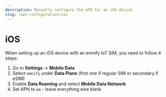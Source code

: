 ```yaml
---
description: Manually configure the APN for an iOS device
slug: /apn-configuration/ios
---
```


# iOS

When setting up an iOS device with an emnify IoT SIM, you need to follow 4 steps:

1. Go to **Settings** → **Mobile Data**
1. Select `emnify` under **Data Plans** (first one if regular SIM or secondary if eSIM)
1. Enable **Data Roaming** and select **Mobile Data Network**
1. Set APN to `em` - leave everything else blank
